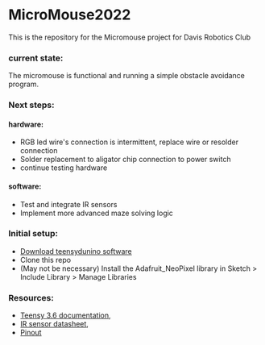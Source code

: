 # MicroMouse2022

This is the repository for the Micromouse project for Davis Robotics Club

### current state:
The micromouse is functional and running a simple obstacle avoidance program.

### Next steps:
#### hardware:
- RGB led wire's connection is intermittent, replace wire or resolder connection
- Solder replacement to aligator chip connection to power switch
- continue testing hardware

#### software:
- Test and integrate IR sensors
- Implement more advanced maze solving logic


### Initial setup:
- [Download teensydunino software](https://www.pjrc.com/teensy/td_download.html)
- Clone this repo
- (May not be necessary) Install the Adafruit_NeoPixel library in Sketch > Include Library > Manage Libraries

### Resources:
- [Teensy 3.6 documentation](https://www.pjrc.com/store/teensy36.html),
- [IR sensor datasheet](https://global.sharp/products/device/lineup/data/pdf/datasheet/gp2y0a51sk_e.pdf),
- [Pinout](docs/Micromouse%20Pinout%202022.csv)
